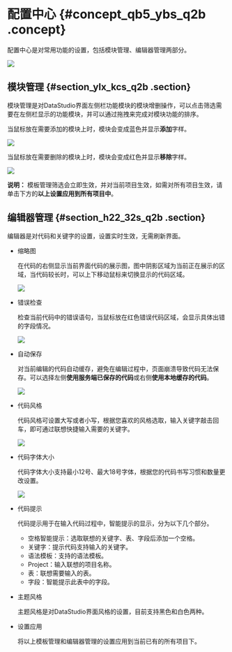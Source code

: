 # 配置中心 {#concept_qb5_ybs_q2b .concept}

配置中心是对常用功能的设置，包括模块管理、编辑器管理两部分。

![](http://static-aliyun-doc.oss-cn-hangzhou.aliyuncs.com/assets/img/16337/15367347608272_zh-CN.png)

## 模块管理 {#section_ylx_kcs_q2b .section}

模块管理是对DataStudio界面左侧栏功能模块的模块增删操作，可以点击筛选需要在左侧栏显示的功能模块，并可以通过拖拽来完成对模块功能的排序。

当鼠标放在需要添加的模块上时，模块会变成蓝色并显示**添加**字样。

![](http://static-aliyun-doc.oss-cn-hangzhou.aliyuncs.com/assets/img/16337/15367347608274_zh-CN.png)

当鼠标放在需要删除的模块上时，模块会变成红色并显示**移除**字样。

![](http://static-aliyun-doc.oss-cn-hangzhou.aliyuncs.com/assets/img/16337/15367347608275_zh-CN.png)

**说明：** 模板管理筛选会立即生效，并对当前项目生效，如需对所有项目生效，请单击下方的**以上设置应用到所有项目中**。

## 编辑器管理 {#section_h22_32s_q2b .section}

编辑器是对代码和关键字的设置，设置实时生效，无需刷新界面。

-   缩略图

    在代码的右侧显示当前界面代码的展示图，图中阴影区域为当前正在展示的区域，当代码较长时，可以上下移动鼠标来切换显示的代码区域。

    ![](http://static-aliyun-doc.oss-cn-hangzhou.aliyuncs.com/assets/img/16337/15367347608311_zh-CN.png)

-   错误检查

    检查当前代码中的错误语句，当鼠标放在红色错误代码区域，会显示具体出错的字段情况。

    ![](http://static-aliyun-doc.oss-cn-hangzhou.aliyuncs.com/assets/img/16337/15367347618312_zh-CN.png)

-   自动保存

    对当前编辑的代码自动缓存，避免在编辑过程中，页面崩溃导致代码无法保存。可以选择左侧**使用服务端已保存的代码**或右侧**使用本地缓存的代码**。

    ![](http://static-aliyun-doc.oss-cn-hangzhou.aliyuncs.com/assets/img/16337/15367347618313_zh-CN.png)

-   代码风格

    代码风格可设置大写或者小写，根据您喜欢的风格选取，输入关键字敲击回车，即可通过联想快捷输入需要的关键字。

    ![](http://static-aliyun-doc.oss-cn-hangzhou.aliyuncs.com/assets/img/16337/15367347618364_zh-CN.png)

-   代码字体大小

    代码字体大小支持最小12号、最大18号字体，根据您的代码书写习惯和数量更改设置。

    ![](http://static-aliyun-doc.oss-cn-hangzhou.aliyuncs.com/assets/img/16337/15367347618366_zh-CN.png)

-   代码提示

    代码提示用于在输入代码过程中，智能提示的显示，分为以下几个部分。

    -   空格智能提示：选取联想的关键字、表、字段后添加一个空格。
    -   关键字：提示代码支持输入的关键字。
    -   语法模板：支持的语法模板。
    -   Project：输入联想的项目名称。
    -   表：联想需要输入的表。
    -   字段：智能提示此表中的字段。
-   主题风格

    主题风格是对DataStudio界面风格的设置，目前支持黑色和白色两种。

-   设置应用

    将以上模板管理和编辑器管理的设置应用到当前已有的所有项目下。


